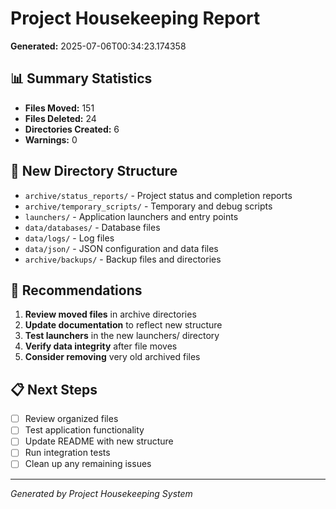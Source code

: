 # Project Housekeeping Report

**Generated:** 2025-07-06T00:34:23.174358

## 📊 Summary Statistics

- **Files Moved:** 151
- **Files Deleted:** 24 
- **Directories Created:** 6
- **Warnings:** 0

## 📁 New Directory Structure

- `archive/status_reports/` - Project status and completion reports
- `archive/temporary_scripts/` - Temporary and debug scripts
- `launchers/` - Application launchers and entry points
- `data/databases/` - Database files
- `data/logs/` - Log files
- `data/json/` - JSON configuration and data files
- `archive/backups/` - Backup files and directories

## 🎯 Recommendations

1. **Review moved files** in archive directories
2. **Update documentation** to reflect new structure  
3. **Test launchers** in the new launchers/ directory
4. **Verify data integrity** after file moves
5. **Consider removing** very old archived files

## 📋 Next Steps

- [ ] Review organized files
- [ ] Test application functionality
- [ ] Update README with new structure
- [ ] Run integration tests
- [ ] Clean up any remaining issues

---
*Generated by Project Housekeeping System*
